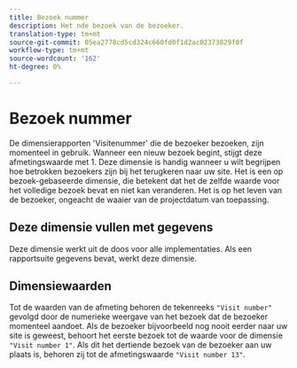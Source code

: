 ```yaml
---
title: Bezoek nummer
description: Het nde bezoek van de bezoeker.
translation-type: tm+mt
source-git-commit: 05ea2778cd5cd324c660fd0f1d2ac02373829f0f
workflow-type: tm+mt
source-wordcount: '162'
ht-degree: 0%

---
```



# Bezoek nummer

De dimensierapporten &#39;Visitenummer&#39; die de bezoeker bezoeken, zijn momenteel in gebruik. Wanneer een nieuw bezoek begint, stijgt deze afmetingswaarde met 1. Deze dimensie is handig wanneer u wilt begrijpen hoe betrokken bezoekers zijn bij het terugkeren naar uw site. Het is een op bezoek-gebaseerde dimensie, die betekent dat het de zelfde waarde voor het volledige bezoek bevat en niet kan veranderen. Het is op het leven van de bezoeker, ongeacht de waaier van de projectdatum van toepassing.

## Deze dimensie vullen met gegevens

Deze dimensie werkt uit de doos voor alle implementaties. Als een rapportsuite gegevens bevat, werkt deze dimensie.

## Dimensiewaarden

Tot de waarden van de afmeting behoren de tekenreeks `"Visit number"` gevolgd door de numerieke weergave van het bezoek dat de bezoeker momenteel aandoet. Als de bezoeker bijvoorbeeld nog nooit eerder naar uw site is geweest, behoort het eerste bezoek tot de waarde voor de dimensie `"Visit number 1"`. Als dit het dertiende bezoek van de bezoeker aan uw plaats is, behoren zij tot de afmetingswaarde `"Visit number 13"`.
